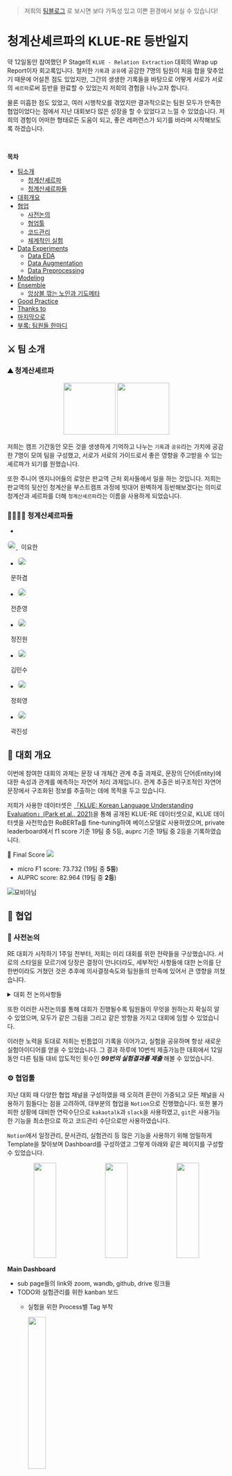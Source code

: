 > 저희의 [팀블로그](https://cheonggyemountain-sherpa.github.io/KLUE_RE/) 로 보시면 보다 가독성 있고 이쁜 환경에서 보실 수 있습니다!

# 청계산셰르파의 KLUE-RE 등반일지

약 12일동안 참여했던 P Stage의 `KLUE - Relation Extraction` 대회의 Wrap up Report이자 회고록입니다. 철저한 `기록`과 `공유`에 공감한 7명의 팀원이 처음 합을 맞추었기 때문에 어설픈 점도 있었지만, 그간의 생생한 기록들을 바탕으로 어떻게 서로가 서로의 `셰르파`로써 등반을 완료할 수 있었는지 저희의 경험을 나누고자 합니다.

물론 미흡한 점도 있었고, 여러 시행착오를 겪었지만 결과적으로는 팀원 모두가 만족한 협업이었다는 점에서 지난 대회보다 많은 성장을 할 수 있었다고 느낄 수 있었습니다. 저희의 경험이 어떠한 형태로든 도움이 되고, 좋은 레퍼런스가 되기를 바라며 시작해보도록 하겠습니다.

<br>

**목차**

- [팀소개](#%E2%9A%94%EF%B8%8F-%ED%8C%80-%EC%86%8C%EA%B0%9C)
    - [청계산셰르파](#%F0%9F%A4%9C-%EB%B6%80%EB%A1%9D-%ED%8C%80%EC%9B%90%EB%93%A4-%ED%95%9C%EB%A7%88%EB%94%94)
    - [청계산셰르파들](#%F0%9F%91%A8%E2%80%8D%F0%9F%91%A8%E2%80%8D%F0%9F%91%A6%E2%80%8D%F0%9F%91%A6-%EC%B2%AD%EA%B3%84%EC%82%B0%EC%85%B0%EB%A5%B4%ED%8C%8C%EB%93%A4)
- [대회개요](#%F0%9F%94%8E-%EB%8C%80%ED%9A%8C-%EA%B0%9C%EC%9A%94)
- [협업](#%F0%9F%A4%9D-%ED%98%91%EC%97%85)
    - [사전논의](#%F0%9F%A5%BE-%EC%82%AC%EC%A0%84%EB%85%BC%EC%9D%98)
    - [협업툴](#%E2%9A%99%EF%B8%8F-%ED%98%91%EC%97%85%ED%88%B4)
    - [코드관리](#%F0%9F%92%BB-%EC%BD%94%EB%93%9C-%EA%B4%80%EB%A6%AC)
    - [체계적인 실험](#%F0%9F%A7%91%E2%80%8D%F0%9F%94%AC-%EC%B2%B4%EA%B3%84%EC%A0%81%EC%9D%B8-%EC%8B%A4%ED%97%98)
- [Data Experiments](#%F0%9F%9B%8B-Data-Experiments)
    - [Data EDA](#%F0%9F%91%81-Data-EDA)
    - [Data Augmentation](#%F0%9F%92%AA-Data-Augmentation)
    - [Data Preprocessing](#%F0%9F%94%A7-Data-Preprocessing-amp-Tokenizer)
- [Modeling](#%F0%9F%A7%98-Modeling)
- [Ensemble](#%F0%9F%8D%9C-Ensemble)
    - [앙상블 깎는 노인과 기도메타](#%F0%9F%91%A8%E2%80%8D%F0%9F%8E%A8-%EC%95%99%EC%83%81%EB%B8%94-%EA%B9%8E%EB%8A%94-%EB%85%B8%EC%9D%B8%EA%B3%BC-%EA%B8%B0%EB%8F%84%EB%A9%94%ED%83%80)
- [Good Practice](#%F0%9F%92%AF-Good-Practice)
- [Thanks to](#%F0%9F%92%8C-Thanks-to)
- [마지막으로](#%EB%A7%88%EC%A7%80%EB%A7%89%EC%9C%BC%EB%A1%9C)
- [부록: 팀원들 한마디](#%F0%9F%A4%9C-%EB%B6%80%EB%A1%9D-%ED%8C%80%EC%9B%90%EB%93%A4-%ED%95%9C%EB%A7%88%EB%94%94)


## ⚔️ 팀 소개

### ⛰ 청계산셰르파
<p align="center">
    <img src="/images/klue_re/profile.png" style="display: inline" height="120px">
    <img src="/images/klue_re/2.png" style="display: inline" height="120px">
</p>

저희는 캠프 기간동안 모든 것을 생생하게 기억하고 나누는 `기록`과 `공유`라는 가치에 공감한 7명이 모여 팀을 구성했고, 서로가 서로의 가이드로서 좋은 영향을 주고받을 수 있는 셰르파가 되기를 원했습니다.

또한 주니어 엔지니어들의 로망은 판교역 근처 회사들에서 일을 하는 것입니다. 저희는 판교역의 뒷산인 청계산을 부스트캠프 과정에 빗대어 완벽하게 등반해보겠다는 의미로 청계산과 셰르파를 더해 `청계산셰르파`라는 이름을 사용하게 되었습니다.


### 👨‍👨‍👦‍👦 청계산셰르파들

- <a href="https://github.com/l-yohai">
<img style="border-radius: 50%; display: inline" src="https://avatars.githubusercontent.com/u/49181231?s=96&amp;v=4" width="20px"/>
</a> &nbsp; 이요한

- <a href="https://github.com/ddobokki">
    <img style="border-radius: 50%; display: inline" src="https://avatars.githubusercontent.com/u/44228269?s=96&v=4" width="20px">
</a> &nbsp; 문하겸

- <a href="https://github.com/20180707jun">
    <img style="border-radius: 50%; display: inline" src="https://avatars.githubusercontent.com/u/50571795?s=96&v=4" width="20px">
</a> &nbsp; 전준영

- <a href="https://github.com/godjw">
    <img style="border-radius: 50%; display: inline" src="https://avatars.githubusercontent.com/u/47168115?s=96&v=4" width="20px">
</a> &nbsp; 정진원

- <a href="https://github.com/lexiconium">
    <img style="border-radius: 50%; display: inline" src="https://avatars.githubusercontent.com/u/84180121?s=96&v=4" width="20px">
</a> &nbsp; 김민수

- <a href="https://github.com/hyeong01">
    <img style="border-radius: 50%; display: inline" src="https://avatars.githubusercontent.com/u/38185429?s=96&v=4" width="20px">
</a> &nbsp; 정희영

- <a href="https://github.com/jskwak98">
    <img style="border-radius: 50%; display: inline" src="https://avatars.githubusercontent.com/u/47588410?s=96&v=4" width="20px">
</a> &nbsp; 곽진성


## 🔎 대회 개요

이번에 참여한 대회의 과제는 문장 내 개체간 관계 추출 과제로, 문장의 단어(Entity)에 대한 속성과 관계를 예측하는 자연어 처리 과제입니다. 관계 추출은 비구조적인 자연어 문장에서 구조화된 정보를 추출하는 데에 목적을 두고 있습니다.

저희가 사용한 데이터셋은 [「KLUE: Korean Language Understanding Evaluation」(Park et al., 2021)](https://arxiv.org/pdf/2105.09680.pdf)을 통해 공개된 KLUE-RE 데이터셋으로, KLUE 데이터셋을 사전학습한 RoBERTa를 fine-tuning하여 베이스모델로 사용하였으며, private leaderboard에서 f1 score 기준 19팀 중 5등, auprc 기준 19팀 중 2등을 기록하였습니다.

🥈 Final Score
![](/images/klue_re/final.png)
- micro F1 score: 73.732 (19팀 중 **5등**)
- AUPRC score: 82.964 (19팀 중 **2등**)

![묘비아님](/images/klue_re/kakaotalk.png)


## 🤝 협업

### 🥾 사전논의

RE 대회가 시작하기 1주일 전부터, 저희는 미리 대회를 위한 전략들을 구상했습니다. 서로의 스타일을 모르기에 당장은 결정이 안나더라도, 세부적인 사항들에 대한 논의를 단 한번이라도 거쳤던 것은 추후에 의사결정속도와 팀원들의 만족에 있어서 큰 영향을 끼쳤습니다.

<details>
    <summary>
    대회 전 논의사항들
    </summary>
<br>

- 프로젝트관리 툴/채널 정하기
    - ex) Github project의 kanban board, notion, slack, zoom, google meet, git page, github action 등등
    - 카카오톡 (슬랙보다 많이 접함.) 슬랙처럼 스레드 형식의 대화를 할 수 없음.
        - 중요한 이슈가 생기면 슬랙에도 같이 이야기하자.
- 코드명세서 or 컨벤션
    - naming
        - 클래스, Static Vars = CamelCase
        - 변수명, 함수명 = snake_case
    - formatting (& auto formatter)
        - autopep8
        - black, yap...
    - annotation
        - ''' docstring '''
        - VSCODE CODE_ANCHORE
            - TODO, NOTE,
        - docstring을 알아서 해주는 게 있는지 서치해보기!
        - 필요한 내용만 작성할 수 있도록 룰을 추가로 정할 것.
        주석은 영문으로!!
    - ~~indentation (tab 1 or space 4)~~
    - 그 외 vscode extensions
        - git graph, git lens
        - Live share
- 가상환경이나 환경관리 전략 (zsh, dotenv, … conda, pip …)
    - **conda 사용!**

- **미정**

    - 브랜치를 어떻게 만들어놓을것인가 (실험전략까지 고려)
        다른사람들이 checkout만으로 동일한 실험을 할 수 있게 하기 위함
        MAIN
        - DEVELOP
                유저편의성, 코드기능개선, 버그픽스
                접두어/feature
        - BASELINE
            접두어/feature x 실험 o
        다른 태스크에 대한 것들이나 (실험위주)
            baseline/qa/1
            baseline/ner
            baseline/sentence classification
    - 너무 브랜치가 많아질 수 있다.
        - config를 변경하면 브랜치를 분기하지 않을 수 있다.

- (선택사항) 여유가 되면 자세하게 써놓기

- 커밋전략
    - commit message 규칙이나 템플릿 정하기

- (작업단위와 리뷰에 대해서 더 생각해보기)

- PR 템플릿 및 PR/Review 전략 구체화
    - PR 올리는 타이밍(시점)
        - 성능향상에 의한 PR은 모두가 리뷰
        - 자잘한 변화들은 책임자만 리뷰
    - 리뷰를 어떻게 할 건지? 리뷰어는 몇 명
    - 속도? Merge속도에 대해서 데드라인이 있었음 좋겠다.
    

- 그라운드룰 및 빠른 의사결정을 위한 협업가치 리스트업 및 우선순위 정하기
    - ex) 안정성(예외처리), 구성원의만족, 가독성, 일관성, 객체지향성, 단순성, 외부유저의경험, 신속성(작업속도), 통제가능성, 학습가능성, 취업적용가능성, 실험가능성 등등

</details>

또한 이러한 사전논의를 통해 대회가 진행될수록 팀원들이 무엇을 원하는지 확실히 알 수 있었으며, 모두가 같은 그림을 그리고 같은 방향을 가지고 대회에 임할 수 있었습니다.

이러한 노력을 토대로 저희는 빈틈없이 기록을 이어가고, 실험을 공유하며 항상 새로운 실험아이디어를 얻을 수 있었습니다. 그 결과 하루에 10번씩 제출가능한 대회에서 12일 동안 다른 팀들 대비 압도적인 횟수인 ***99번의 실험결과를 제출*** 해볼 수 있었습니다.

### ⚙️ 협업툴

지난 대회 때 다양한 협업 채널을 구성하였을 때 오히려 혼란이 가중되고 모든 채널을 사용하기 힘들다는 점을 고려하여, 대부분의 협업을 `Notion`으로 진행했습니다. 또한 불가피한 상황에 대비한 연락수단으로 `kakaotalk`과 `slack`을 사용하였고, `git`은 사용가능한 기능을 최소한으로 하고 코드관리 수단으로만 사용하였습니다.

`Notion`에서 일정관리, 문서관리, 실험관리 등 많은 기능을 사용하기 위해 엄밀하게 Template을 찾아보며 Dashboard를 구성하였고 그렇게 아래와 같은 페이지를 구성할 수 있었습니다.

<p align="center">
    <img src="/images/klue_re/notion_main.png" style="display: inline" height="220px" width="32%">
    <img src="/images/klue_re/notion_kanban.png" style="display: inline" height="220px" width="32%">
    <img src="/images/klue_re/notion_schedule.png" style="display: inline" height="220px" width="32%">
</p>

**Main Dashboard**
- sub page들의 link와 zoom, wandb, github, drive 링크들
- TODO와 실험관리를 위한 kanban 보드
    - 실험을 위한 Process별 Tag 부착

        <img src="/images/klue_re/no_tag.png" height="30%" width="30%">

    - Assignee 할당
- 일정관리를 위한 schedule
    - 알림기능 활성화
    - 용도별 Tag 부착
- Reference와 Docs 링크들
    - 회의록
    - 멘토링
    - 연구일지 등

### 💻 코드 관리

![](/images/klue_re/git1.png)

초반에는 전체 코드를 관리하기 위해 PR-Merge 방법으로 진행하다가 Review가 늦어지거나, 작업시간이 오래걸리면 다른 팀원이 같은 작업을 하는 등 예상치 못한 병목이 발생하고 오히려 개인 실험에 방해요소로 작용할 수 있다는 판단을 하게 되었습니다.

<style>
  .linear_highlight {
      background: linear-gradient(to top, #778899 10%, transparent 10%);
  }
</style>

<span class="linear_highlight">
따라서 baseline으로 사용할 수 있는 코드에서 각자의 이름 혹은 실험 이름으로 분기를 나누어 개인 작업을 진행하면서, 사전에 논의했던 것처럼 score가 올랐을 경우에만 baseline 코드에 PR-Merge를 하고, 해당 score를 재현가능할 수 있게끔 버전업하기로 했습니다.
</span>

![](/images/klue_re/bran.png)

branch가 많아지긴 했지만, 실험에 실패했을 때 빠르게 Rollback할 수 있었고, 각자의 실험에서 확실한 성능향상 요소만을 합칠 수 있었습니다. Competition이라는 플랫폼의 특성상 7명의 팀원이 각자 작성한 모든 코드들을 Review하고 합치면서 작업을 이어나가기에는 많은 시간과 노력을 필요로 했습니다. 하지만 기준을 두고 필요할 때만 코드를 병합하니 실험은 실험대로 잘 이루어지고, 실험에 실패하더라도 가장 최신버전의 코드를 모두가 사용할 수 있었다는 점에서 많은 이점을 얻을 수 있었습니다.

### 🧑‍🔬 체계적인 실험

![](/images/klue_re/notion_kanban.png)

저희는 Kanban board를 사용하여 실험을 관리하였습니다.

<p align="center">
    <img src="/images/klue_re/exp_tag.png" height="30%" width="30%">
</p>

Backlog, TO-DO, In progress, Completed 네 단계로 나누어 서로가 어떤 실험을 진행하고 있는지, 어떤 실험을 해야하는지 파악할 수 있게 하였으며 실험이 끝날 때마다 그때그때 갱신하는 작업을 진행하였습니다.

각각의 카테고리 별 책임은 이렇습니다.
- Backlog: 단순 실험 아이디어 및 건의사항, 수정사항
- TO-DO: 꼭 적용해봐야 하는 실험
- In progress: 현재 진행중인 실험
- Completed: 완료된 실험

Backlog에 진행해보고 싶은 실험카드가 생겼거나, 다른 실험 아이디어가 생긴 경우에는 Notion의 `Comment` 기능을 이용하여 이미 진행중인 실험이면 해당 실험의 진행상황이나 주의사항들을 더 자세하게 공유할 수 있게 하였습니다.

<p align="center">
    <img src="/images/klue_re/notion_comm2.png">
    <img src="/images/klue_re/notion_comm.png">
</p>

실험카드가 `Completed`로 이동하게 되면 아래와 같이 실험기록표에 결과를 작성하고, 실험의 성공여부와 관계없이 그 실험에 대한 평가와 그런 결과가 나온 이유 혹은 주의사항 등을 기록하게 하였습니다.

<p align="center">
    <img src="/images/klue_re/exp1.png">
    <img src="/images/klue_re/notion_exp.png">
</p>

<span class="linear_highlight">
이러한 시도는 팀원들 간 기술부채를 최대한 줄어들게 하였고 실패한 실험을 반복적으로 하지 않을 수 있게 하여 효율적으로 실험을 계획할 수 있게 해주었습니다.
</span>

## 🛋 Data Experiments

### 👁 Data EDA

![](/images/klue_re/eda.png)

데이터는 위와 같이 매우 불균형하게 분포되어 있었고, 9,000개가 넘는 no_relation과 달리 `per:place_of_death`처럼 약 40개 정도만 존재하는 label도 있었습니다.

이렇게 극단적인 Data Imbalancing을 잘 잡는 것이 이번 대회의 핵심이라고 생각하게 되었습니다.

![김채은 캠퍼님의 토론게시판 글 중](/images/klue_re/dup.png)

또한 sentence와 subject_entity, object_entity까지 전부 동일한 문장이 53개가 있는 등 중복된 데이터와 mislabeled 데이터들이 존재하였고, 이것들을 전부 제거하고 수정하여 데이터셋을 재구성하였습니다.

### 💪 Data Augmentation

이후에는 Data Imbalancing을 해결하기 위하여 여러 Augmentation 기법들로 실험을 이어나갔습니다.

1. [EDA & AEDA](https://github.com/toriving/KoEDA)
    KoEDA 라이브러리를 사용하여 EDA, AEDA 각각 전체 데이터셋에 대해 `n_aug=[1, 2, 4]` 비율로 augmentation 진행
    - 두 방법 모두 아무것도 하지 않았을 때보다 validation score가 낮았음.
2. [Undersampling & Oversampling](https://imbalanced-learn.org/stable/)
    imblearn 라이브러리를 사용하여 SMOTE로 Sampling 진행
    ![Undersampling](/images/klue_re/under.png)

    ![Oversampling](/images/klue_re/over.png)
    
    - 두 방법 모두 아무것도 하지 않았을 때보다 validation score가 낮았음.
3. Back Translation
    Crawler를 사용하여 papago 번역기 사용.
    `klue/roberta-small` 모델 기준으로 score 상승이 있었지만 너무 늦게 시도해서 best 모델에 적용하지 못했음.
    - `ko -> en -> ja -> ko`: 약 0.1 LB Score 하락
    - `ko -> ja -> ko`: 약 0.5 LB Score 상승
4. Target Augmentation subject <-> object label changing
    kfold로 학습을 진행할 때 한 번이라도 틀린 data에 대해서 subject와 object entity를 변경함으로써 augmentation 진행
    - 약 0.05 LB Score 상승

하지만 이러한 augmentation 기법들에 대해서 많은 효과를 볼 수가 없었는데, `confusion matrix`를 통해 원인을 유추해볼 수 있었습니다.

![](/images/klue_re/conf.png)

처음 예상과 다르게 적은 label의 데이터를 생각보다 잘 맞추고 있었고, *오히려 데이터 수가 가장 많았던 `no_relation` 예측에서 많이 틀리고 있었기 때문* 이었습니다. 따라서 전체 데이터셋에 대해서 augmentation을 진행한 방식, 그리고 sampling 방식으로는 효과를 보지 못했다는 것을 알 수 있었습니다.

처음부터 이렇게 Confusion Matrix를 도입하여 현재 모델이 어떤 예측을 잘 수행하지 못하는지 등을 파악하여, `no_relation`에 대해서만 augmentation을 시도하는 등 디테일하게 augmentation 전략을 세웠으면 좋았을 것이란 아쉬움이 남습니다. 또한 4번 실험에서 `sub <-> obj` label만 변경하는 방식 말고 다른 augmentation 방법도 써봤으면 어땠을까 하는 아쉬움이 남습니다.


### 🔧 Data Preprocessing & Tokenizer

1. Dynamic Padding
    Huggingface의 Tokenizer는 `max_length` 인자를 통해 기본적으로 `fixed padding` 방식을 사용합니다. 저희는 더 빠른 실험을 통해 `dynamic padding` 방식으로 변경하였고 그 결과 약 30%의 속도를 향상시킬 수 있었습니다.

    ![fixed padding](/images/klue_re/fixed.png)

    ![dynamic padding](/images/klue_re/dynamic.png)

2. [An Improved Baseline for Sentence-level Relation Extraction](https://arxiv.org/pdf/2102.01373.pdf)
    문장의 Subject, Object Entity의 NER Type을 명시해주고, Entity의 위치를 사전학습에서 사용된 특수문자를 이용하여 표기하는 Typed Entity Marker를 적용했습니다.

    ![](/images/klue_re/token.png)
    1. vanilla : 기본 베이스라인 input
    2. special_ent : `기본 베이스라인 input + [sbj][sbj/] + [obj][obj/]`
    3. special_ent_without_prefix : 기본 베이스라인 input의 앞에있는 `subject [sep] object [sep] 부분을 제거`하고 `special token`을 사용 (4, 5번 역시 prefix를 제거함) 
    4. punct_ent : `@sbj@ #obj#` 식으로 special token 없이 entity 표현 
    5. punct_typing_ent : `@*sbj_type*sbj@ #^obj_type^obj#` 식으로 entity type을 알려주며 표현결과: 3번 5번이 비교적 가장 우수한 성능을 보임, 동일 조건 하 validation f1 기준 1 정도의 성능 차이를 보임.

위의 두 방법을 사용하여 실험과 검증은 조금 더 빠르게 진행할 수 있었고, 성능 향상을 이끌어낼 수 있었습니다.


## 🧘 Modeling

Backbone이 되는 Model은 `klue/roberta-large`를 사용하였으며 Base 성능은 `avg. 71 (micro f1)` 정도를 기록하였습니다.

***여러가지 실험들***

- Entity Embedding
    아무것도 하지 않았을 때보다 validation score가 낮았음.
<details>
    <summary>
    코드 보기
    </summary>
    ```python
    class RobertaEmbeddingsWithTokenEmbedding(nn.Module):
    '''
    edit by 곽진성_T2011
    '''
    
    def __init__(self, model, config, pre_model_state_dict=None):
        super().__init__()
        self.word_embeddings = model.roberta.embeddings.word_embeddings
        self.position_embeddings = model.roberta.embeddings.position_embeddings
        self.token_type_embeddings = model.roberta.embeddings.token_type_embeddings

        self.entity_embeddings = nn.Embedding(9, config.hidden_size, padding_idx=0)

        if pre_model_state_dict:
            pre_weight = pre_model_state_dict['roberta.embeddings.entity_embeddings.weight']
            self.entity_embeddings.weight = torch.nn.parameter.Parameter(pre_weight, requires_grad=True)

        self.LayerNorm = model.roberta.embeddings.LayerNorm
        self.dropout = model.roberta.embeddings.dropout
        self.position_embedding_type = getattr(config, "position_embedding_type", "absolute")
        self.register_buffer("position_ids", torch.arange(config.max_position_embeddings).expand((1, -1)))
        if version.parse(torch.__version__) > version.parse("1.6.0"):
            self.register_buffer(
                "token_type_ids",
                torch.zeros(self.position_ids.size(), dtype=torch.long, device=self.position_ids.device),
                persistent=False,
            )
        self.padding_idx = config.pad_token_id

    def forward(
        self, input_ids=None, token_type_ids=None, position_ids=None, inputs_embeds=None, past_key_values_length=0
    ):
        if position_ids is None:
            if input_ids is not None:
                position_ids = self.create_position_ids_from_input_ids(input_ids, self.padding_idx, past_key_values_length)
            else:
                position_ids = self.create_position_ids_from_inputs_embeds(inputs_embeds)

        if input_ids is not None:
            input_shape = input_ids.size()
        else:
            input_shape = inputs_embeds.size()[:-1]

        seq_length = input_shape[1]

        if token_type_ids is None:
            if hasattr(self, "token_type_ids"):
                buffered_token_type_ids = self.token_type_ids[:, :seq_length]
                buffered_token_type_ids_expanded = buffered_token_type_ids.expand(input_shape[0], seq_length)
                token_type_ids = buffered_token_type_ids_expanded
            else:
                token_type_ids = torch.zeros(input_shape, dtype=torch.long, device=self.position_ids.device)

        if inputs_embeds is None:
            inputs_embeds = self.word_embeddings(input_ids)
        token_type_embeddings = self.token_type_embeddings(token_type_ids)

        entity_ids = self.create_entity_ids_from_input_ids(input_ids)
        entity_embeddings = self.entity_embeddings(entity_ids)

        embeddings = inputs_embeds + token_type_embeddings
        if self.position_embedding_type == "absolute":
            position_embeddings = self.position_embeddings(position_ids)
            embeddings += position_embeddings
        
        embeddings += entity_embeddings
        
        embeddings = self.LayerNorm(embeddings)
        embeddings = self.dropout(embeddings)
        return embeddings

    def create_position_ids_from_inputs_embeds(self, inputs_embeds):
        input_shape = inputs_embeds.size()[:-1]
        sequence_length = input_shape[1]

        position_ids = torch.arange(
            self.padding_idx + 1, sequence_length + self.padding_idx + 1, dtype=torch.long, device=inputs_embeds.device
        )
        return position_ids.unsqueeze(0).expand(input_shape)

    def create_entity_ids_from_input_ids(self, input_ids):
        """
        map index 1~8 to the token that is related to sbj, obj entities
        """
        s_ids = torch.nonzero((input_ids == 36)) # subject
        o_ids = torch.nonzero((input_ids == 7)) # object
        # entity type mapped into index 3 ~ 8
        type_map = {4410 : 3, 7119 : 4, 3860 : 5, 5867 : 6, 12395 : 7, 9384 : 8}

        entity_ids = torch.zeros_like(input_ids)
        for i in range(len(s_ids)):
            s_id = s_ids[i]
            o_id = o_ids[i]
            if i % 2 == 0:
                entity_ids[s_id[0], s_id[1]+2] = type_map[input_ids[s_id[0], s_id[1]+2].item()]
                entity_ids[o_id[0], o_id[1]+2] = type_map[input_ids[o_id[0], o_id[1]+2].item()]
            else:
                prev_s_id = s_ids[i-1]
                prev_o_id = o_ids[i-1]
                entity_ids[s_id[0], prev_s_id[1]+4:s_id[1]] = 1
                entity_ids[o_id[0], prev_o_id[1]+4:o_id[1]] = 2

        return entity_ids

    def create_position_ids_from_input_ids(self, input_ids, padding_idx, past_key_values_length=0):
        mask = input_ids.ne(padding_idx).int()
        incremental_indices = (torch.cumsum(mask, dim=1).type_as(mask) + past_key_values_length) * mask
        return incremental_indices.long() + padding_idx
    ```
</details>
- [R-BERT](https://github.com/monologg/R-BERT)
    본 구조에서 BERT를 RoBERTa로 변경. LB 기준 71.362의 micro f1 score 달성.
<details>
    <summary>
    코드 보기
    </summary>
    ```python
class RBERT(RobertaPreTrainedModel):
    '''
    orgin code: https://github.com/monologg/R-BERT
    edit by 문하겸_T2076
    '''

    def __init__(self, config, model_name):
        super(RBERT, self).__init__(config)
        self.roberta = RobertaModel.from_pretrained(
            model_name)  # Load pretrained bert

        self.num_labels = config.num_labels

        self.cls_fc_layer = FCLayer(
            config.hidden_size, config.hidden_size, 0.1)
        self.entity_fc_layer = FCLayer(
            config.hidden_size, config.hidden_size, 0.1)
        self.label_classifier = FCLayer(
            config.hidden_size * 3,
            config.num_labels,
            0.1,
            use_activation=False,
        )

    @staticmethod
    def entity_average(hidden_output, e_mask):
        """
        Average the entity hidden state vectors (H_i ~ H_j)
        :param hidden_output: [batch_size, j-i+1, dim]
        :param e_mask: [batch_size, max_seq_len]
                e.g. e_mask[0] == [0, 0, 0, 1, 1, 1, 0, 0, ... 0]
        :return: [batch_size, dim]
        """
        e_mask_unsqueeze = e_mask.unsqueeze(1)  # [b, 1, j-i+1]
        length_tensor = (e_mask != 0).sum(
            dim=1).unsqueeze(1)  # [batch_size, 1]

        # [b, 1, j-i+1] * [b, j-i+1, dim] = [b, 1, dim] -> [b, dim]
        sum_vector = torch.bmm(e_mask_unsqueeze.float(),
                               hidden_output).squeeze(1)
        avg_vector = sum_vector.float() / length_tensor.float()  # broadcasting
        return avg_vector

    def forward(self, input_ids=None, attention_mask=None, token_type_ids=None, labels=None, e1_mask=None, e2_mask=None):
        outputs = self.roberta(
            input_ids, attention_mask=attention_mask, token_type_ids=token_type_ids)
        sequence_output = outputs[0]
        pooled_output = outputs[1]

        # Average
        e1_h = self.entity_average(sequence_output, e1_mask)
        e2_h = self.entity_average(sequence_output, e2_mask)

        # Dropout -> tanh -> fc_layer (Share FC layer for e1 and e2)
        pooled_output = self.cls_fc_layer(pooled_output)
        e1_h = self.entity_fc_layer(e1_h)
        e2_h = self.entity_fc_layer(e2_h)

        # Concat -> fc_layer
        concat_h = torch.cat([pooled_output, e1_h, e2_h], dim=-1)
        logits = self.label_classifier(concat_h)

        # add hidden states and attention if they are here
        outputs = (logits,) + outputs[2:]

        # Softmax
        if labels is not None:
            if self.num_labels == 1:
                loss_fct = nn.MSELoss()
                loss = loss_fct(logits.view(-1), labels.view(-1))
            else:
                loss_type = "focal"
                beta = 0.9999
                gamma = 2.0

                loss_fct = CB_loss(beta=beta, gamma=gamma)
                loss = loss_fct(logits.view(-1, self.num_labels),
                                labels.view(-1), loss_type)

            outputs = (loss,) + outputs
        return outputs
    ```
</details>

- Model split & combine
    `no_relation`만 구분하도록 학습시킨 모델, `relation`만 구분하도록 학습시킨 모델, `전체 데이터로 학습시킨 모델` 세 가지 `klue/roberta-large` 모델의 가중치를 freezing 하고 classifier만 학습시킨 것. LB 기준 73.251의 micro f1 score 달성.

    <details>
        <summary>
        코드 보기
        </summary>
        ```python
    class CombineModels(nn.Module):
        '''
        edit by 이요한_T2166
        '''
        def __init__(self):
            super(CombineModels, self).__init__()

            c1 = AutoConfig.from_pretrained('klue/roberta-large', num_labels=2)
            c2 = AutoConfig.from_pretrained('klue/roberta-large', num_labels=29)
            c3 = AutoConfig.from_pretrained('klue/roberta-large', num_labels=30)

            self.roberta1 = AutoModelForSequenceClassification.from_pretrained(
                "split_model_no_rel_large", config=c1)
            self.roberta2 = AutoModelForSequenceClassification.from_pretrained(
                "split_model_rel_large", config=c2)
            self.roberta3 = AutoModelForSequenceClassification.from_pretrained(
                "sota_kfold", config=c3)

            for p in self.roberta1.parameters():
                p.requires_grad = False
            for p in self.roberta2.parameters():
                p.requires_grad = False
            for p in self.roberta3.parameters():
                p.requires_grad = False

            self.fc1 = nn.Linear(2, 768)
            self.fc2 = nn.Linear(29, 768)
            self.fc3 = nn.Linear(30, 768)

            self.classifier = nn.Sequential(
                nn.Dropout(p=0.1),
                nn.Linear(768 * 15, 768, bias=True),
                nn.Tanh(),
                nn.Dropout(p=0.1),
                nn.Linear(768, 30, bias=True)
            )

        def forward(self, input_ids, attention_mask):
            logits_1 = self.roberta1(
                input_ids.clone(), attention_mask=attention_mask).get('logits')
            logits_2 = self.roberta2(
                input_ids.clone(), attention_mask=attention_mask).get('logits')
            logits_3 = self.roberta3(
                input_ids.clone(), attention_mask=attention_mask).get('logits')

            logits_1 = self.fc1(logits_1)
            logits_2 = self.fc2(logits_2)
            logits_3 = self.fc1(logits_3)

            concatenated_vectors = torch.cat((
                logits_1, logits_2, logits_3), dim=-1)

            output = self.classifier(concatenated_vectors)
            outputs = SequenceClassifierOutput(logits=output)
            return outputs
        ```
    </details>
- FC Layer -> LSTM
    너무 늦게 도입하여 제출 실패.
<details>
    <summary>
    코드 보기
    </summary>
    ```python
    class RobertaAddLSTM(RobertaPreTrainedModel):
        '''
        edit by 정희영_T2210
        '''
        def __init__(self, config, *args, **kwargs):
                super().__init__(config=config)

                self.bert = RobertaModel.from_pretrained("klue/roberta-large")

                self.lstm = nn.LSTM(1024, 256, batch_first=True, bidirectional=True)
                self.linear = nn.Linear(256*2, 30)
                self.dropout = nn.Dropout(0.5)
                self.tanh = nn.Tanh()
                self.linear2 = nn.Linear(30, 1)

        def forward(self, input_ids, attention_mask):
                output = self.bert(input_ids, attention_mask=attention_mask)

                lstm_output, (h,c) = self.lstm(output[0]) ## extract the 1st token's embeddings
                hidden = torch.cat((lstm_output[:,-1, :256],lstm_output[:,0, 256:]),dim=-1)
                linear_output = self.linear(hidden.view(-1,256*2))
                x = self.tanh(linear_output)
                x = self.dropout(x)
                outputs = SequenceClassifierOutput(logits=x)

                return outputs
    ```
</details>
- TAPT - [Don't Stop Pretraining: Adapt Language Models to Domains and Tasks](https://arxiv.org/pdf/2004.10964.pdf)
    주어진 학습데이터로 사전학습된 모델에 TAPT 를 적용해보았을 때 약 0.5 정도의 validation f1 score 향상이 있었으나, 시간문제로 논문에서 제안된 epochs만큼 학습을 진행하지 못했음. koelectra와 roberta-base로 리더보드에 제출해본 결과 큰 성능향상이 없었기 때문에 large 모델에 적용해볼 수 없었음.

    <details>
        <summary>
        코드 보기
        </summary>
        ```python
        '''
        edit by 정진원_T2206
        '''
        from transformers import AutoTokenizer, RobertaForMaskedLM, ElectraForMaskedLM, BertForMaskedLM, AutoConfig, DataCollatorWithPadding, DataCollatorForLanguageModeling
        import torch
        from transformers import LineByLineTextDataset
        from transformers import Trainer, TrainingArguments
        from transformers import EarlyStoppingCallback

        # fetch pretrained model for MaskedLM training 
        tokenizer = AutoTokenizer.from_pretrained('klue/roberta-large')
        device = torch.device('cuda' if torch.cuda.is_available() else 'cpu')
        model = BertForMaskedLM.from_pretrained('klue/roberta-large')
        model.to(device)

        # Read txt file which is consisted of sentences from train.csv
        dataset = LineByLineTextDataset(
            tokenizer=tokenizer,
            file_path='data/train.txt',
            block_size=514 # block size needs to be modified to max_position_embeddings
        )

        data_collator = DataCollatorForLanguageModeling( 
            tokenizer=tokenizer, mlm=True, mlm_probability=0.2 
        )

        # need to change arguments 
        training_args = TrainingArguments(
            output_dir="./klue-roberta-retrained",
            overwrite_output_dir=True,
            learning_rate=5e-05,
            num_train_epochs=200, 
            per_device_train_batch_size=16,
            save_steps=100,
            save_total_limit=2,
            seed=30,
            save_strategy='epoch',
            gradient_accumulation_steps=8,
            logging_steps=100,
            evaluation_strategy='epoch',
            resume_from_checkpoint=True,
            fp16=True,
            fp16_opt_level='O1',
            load_best_model_at_end=True
        ) 

        trainer = Trainer(
            model=model,
            args=training_args,
            data_collator=data_collator,
            train_dataset=dataset,
            eval_dataset=dataset,
            callbacks = [EarlyStoppingCallback(early_stopping_patience=3)]
        )

        trainer.train()
        trainer.save_model("./klue-roberta-retrained")
        ```
    </details>


***loss function***
- CB Loss
    R-BERT를 제외하고는 큰 성능향상을 못봤음.

    <details>
        <summary>
        코드 보기
        </summary>
        ```python
        class MyTrainer(Trainer):
            '''
            edit by 문하겸_T2076
            '''
            def __init__(self, disable_wandb=True, *args, **kwargs):
                super().__init__(*args, **kwargs)
                self.disable_wandb = disable_wandb

            def compute_loss(self, model, inputs, return_outputs=False):
                labels = inputs.get("labels")
                outputs = model(**inputs)
                logits = outputs.get("logits")
                beta = 0.9999
                gamma = 2.0

                criterion = CB_loss(beta, gamma)
                if torch.cuda.is_available():
                    criterion.cuda()
                loss_fct = criterion(logits, labels)

                return (loss_fct, outputs) if return_outputs else loss_fct

            def evaluation_loop(self, *args, **kwargs):
                eval_loop_output = super().evaluation_loop(*args, **kwargs)

                pred = eval_loop_output.predictions
                label_ids = eval_loop_output.label_ids

                self.draw_confusion_matrix(pred, label_ids)
                return eval_loop_output

        class CB_loss(nn.Module):
            def __init__(self, beta, gamma, epsilon=0.1):
                super(CB_loss, self).__init__()
                self.beta = beta
                self.gamma = gamma
                self.epsilon = epsilon

            def forward(self, logits, labels):
                # self.epsilon = 0.1 #labelsmooth
                beta = self.beta
                gamma = self.gamma

                no_of_classes = logits.shape[1]
                samples_per_cls = torch.Tensor(
                    [sum(labels == i) for i in range(logits.shape[1])])
                if torch.cuda.is_available():
                    samples_per_cls = samples_per_cls.cuda()

                effective_num = 1.0 - torch.pow(beta, samples_per_cls)
                weights = (1.0 - beta) / ((effective_num) + 1e-8)

                weights = weights / torch.sum(weights) * no_of_classes
                labels = labels.reshape(-1, 1)

                weights = torch.tensor(weights.clone().detach()).float()

                if torch.cuda.is_available():
                    weights = weights.cuda()
                    labels_one_hot = torch.zeros(
                        len(labels), no_of_classes).cuda().scatter_(1, labels, 1).cuda()

                labels_one_hot = (1 - self.epsilon) * labels_one_hot + \
                    self.epsilon / no_of_classes
                weights = weights.unsqueeze(0)
                weights = weights.repeat(labels_one_hot.shape[0], 1) * labels_one_hot
                weights = weights.sum(1)
                weights = weights.unsqueeze(1)
                weights = weights.repeat(1, no_of_classes)

                cb_loss = focal_loss(labels_one_hot, logits, weights, gamma)
                return cb_loss
        ```
    </details>
- [LDAM](https://arxiv.org/pdf/1906.07413.pdf)
    <details>
        <summary>
        코드 보기
        </summary>
        ```python
        class LDAMLossTrainer(Trainer):
            '''
            edit by 김민수_T2025
            '''
            def __init__(self, *args, **kwargs):
                super().__init__(*args, **kwargs)
                self.n_per_labels = self.train_dataset.get_n_per_labels()

            def compute_loss(self, model, inputs, return_outputs=False):
                labels = inputs.get('labels')
                outputs = model(**inputs)
                logits = outputs.get('logits')

                betas = [0, 0.99]
                beta_idx = self.state.epoch >= 2
                n_per_labels = self.n_per_labels

                effective_num = 1.0 - np.power(betas[beta_idx], n_per_labels)
                cls_weights = (1.0 - betas[beta_idx]) / np.array(effective_num)
                cls_weights = cls_weights / np.sum(cls_weights) * len(n_per_labels)
                cls_weights = torch.FloatTensor(cls_weights)

                criterion = LDAMLoss(cls_num_list=n_per_labels, max_m=0.5, s=30, weight=cls_weights)
                if torch.cuda.is_available():
                    criterion.cuda()

                loss_fct = criterion(logits, labels)
                return (loss_fct, outputs) if return_outputs else loss_fct

        class LDAMLoss(nn.Module):
            def __init__(self, cls_num_list, max_m=0.5, weight=None, s=30):
                super().__init__()
                m_list = 1.0 / np.sqrt(np.sqrt(cls_num_list))
                m_list = m_list * (max_m / np.max(m_list))
                m_list = torch.cuda.FloatTensor(m_list)
                self.m_list = m_list
                assert s > 0
                self.s = s
                self.weight = weight

            def forward(self, x, target):
                index = torch.zeros_like(x, dtype=torch.bool)
                index.scatter_(1, target.data.view(-1, 1), 1)

                index_float = index.type(torch.cuda.FloatTensor)
                batch_m = torch.matmul(self.m_list[None, :], index_float.transpose(0, 1))
                batch_m = batch_m.view((-1, 1))
                x_m = x - batch_m

                output = torch.where(index, x_m, x)
                return F.cross_entropy(self.s * output.to('cuda'), target.to('cuda'), weight=self.weight.to('cuda'))
        ```
    </details>

결과적으론 backbone 모델의 kfold score를 넘어서지 못했습니다. 그 이유로는 public leaderboard와 간극이 적은 적절한 validation dataset을 구성하지 못했기 때문입니다. 

차선책으로 미리 stratified하게 0.1 비율로 split한 train, validation dataset을 고정시켜놓고 사용하였지만, 해당 데이터셋의 validation score는 public leaderboard와 ***평균적으로 15점 이상, 극단적인 경우 30점까지 차이가 존재*** 했습니다. 이러한 validation dataset으로만 실험을 했기 때문에 validation score를 신뢰하기 어려웠고, model이 좋은지 나쁜지 직접 제출해보기 전에는 알 수 없었습니다.

따라서 제출횟수가 한정적이므로 대부분 위의 validation score로만 검증을 했고, 성능향상 가능성이 없다고 판단해 추가적인 실험을 진행하지 못했습니다. 하지만 막상 1, 2등의 solution을 보니 저희가 진행했던 실험들로 점수를 올렸기에 속이 쓰렸습니다... :(

다음 대회에서는 public leaderboard와의 간극이 적은 적절한 validation dataset을 구성할 필요가 있으며, 또한 교차검증을 위한 validation dataset 역시 고정시켜놓을 필요가 있다고 느꼈습니다.


## 🍜 Ensemble

- K-fold

    `klue/roberta-large` 모델을 사용하여 kfold(k=5)를 사용하여 성능을 개선하였습니다. single fold 기준 public leaderboard에서 약 71의 micro f1 score를 기록하였고, 5 fold ensemble을 통해 public leaderboard에서 73.5의 micro f1 score를 기록할 수 있었습니다.

### 👨‍🎨 앙상블 깎는 노인과 기도메타

![soft voting](/images/klue_re/soft_voting.jpg)

저희는 public leaderboard 기준 73 정도의 micro f1 score를 기록하였지만 예측 분포가 다른 결과들을 `soft voting`하여 public leaderboard 기준 74.306의 micro f1 score를 기록할 수 있었습니다.

<p align="center">
    <img src="/images/klue_re/기도1.png" style="display: inline" height="100px">
    <img src="/images/klue_re/기도2.png" style="display: inline" height="100px">
    <img src="/images/klue_re/기도3.png" style="display: inline" height="100px">
    <img src="/images/klue_re/기도4.png" style="display: inline" height="100px">
</p>
<p align="center">
    <img src="/images/klue_re/기도5.png" height="100px">
</p>

<p>
    최종적으로 제출된 결과는 Ensemble된 것들 중 public leaderboard 기준 AUPRC가 가장 높은 결과이며, private leaderboard 에서 다른 팀 대비 점수 하락폭이 적어서 
    <span class="linear_highlight">
    순위가 9등 -> 5등으로 상승했습니다.
    </span>
</p>

결과적으로 모델링 실험에서 압도적인 성능 향상을 이루진 못했지만, 비슷한 점수의 다른 분포를 가지는 결과들을 많이 만들어놓았던 것이 앙상블에서 더욱 일반화된 결과를 얻을 수 있었던 요인이었다고 생각합니다.

![](/images/klue_re/final.png)


## 💯 Good Practice

저희 팀만의 Good Practice는 체계적으로 Notion에 실험관리를 한 것도 있지만, `huggingface`의 다양한 기능들을 사용해봤다는 것이고 그 중에서 좋은 효과를 낸 것으로는 `fp16`과 `hyperparameter_search`가 있습니다.

- fp16

    ![](/images/klue_re/fp16.png)
    fp16은 `Mixed-Precision Training`으로 32-bit Floating Point가 아닌 16-bit Floating Point를 사용하는 방식입니다. 이 방식을 통해 모델을 학습시킬 때 성능은 비슷하지만 약 60% 가량의 향상된 속도로 학습을 진행할 수 있었습니다.
    `TrainingArguments`에 `fp16=True`, `fp16_opt_level='O1'`만 추가하면 바로 사용할 수 있어서 간단하게 다양한 실험을 진행할 수 있었습니다.


- hyperparameter_search

    `hyperparameter_search`는 `Trainer`에 존재하는 method로 `raytune`, `optuna`, `SigOpt` 세 가지 중 자신의 환경에 설치되어 있는 라이브러리를 이용하여 적절한 hyperparameter를 탐색해주는 유용한 함수입니다. 저희는 `hyperparameter_search`로 public leaderboard 기준 4점 이상의 f1 score 향상을 기록할 수 있었습니다.

    <details>
        <summary>
        코드 보기
        </summary>
        ```python
        from transformers import AutoModelForSequenceClassification, AutoConfig, AutoTokenizer, Trainer, TrainingArguments

        # TODO: load your tokenizer & dataset
        # tokenizer = ...
        # dataset = ...

        # TODO: change your pretrained model path
        config = AutoConfig.from_pretrained("YOUR_MODEL_PATH")

        def model_init():
            return AutoModelForSequenceClassification.from_pretrained(
                model_path, config=config)

        # TODO: fill it your training arguments
        training_args = TrainingArguments(...)

        # TODO: fill it your trainer arguments
        trainer = Trainer(
            model_init=model_init, # NOTE: 반드시 model_init 함수로 모델을 불러와야합니다.
            args=training_args,
            ...
        )

        # NOTE: optuna
        def optuna_hp_space(trial):
            return {
                "learning_rate": trial.suggest_float("learning_rate", 5e-6, 5e-4, log=True),
                "num_train_epochs": trial.suggest_int("num_train_epochs", 1, 5),
                "seed": trial.suggest_int("seed", 1, 42),
            }

        # NOTE: ray tune
        def ray_hp_space():
            from ray import tune
            return {
                "learning_rate": tune.loguniform(5e-6, 5e-4),
                "num_train_epochs": tune.choice(range(1, 6)),
                "seed": tune.choice(range(1, 42)),
            }

        trainer.hyperparameter_search(
            direction="maximize", # NOTE: or direction="minimize"
            hp_space=ray_hp_space, # NOTE: if you wanna use optuna, change it to optuna_hp_space
            backend="ray", # NOTE: if you wanna use optuna, remove this argument
        )
        ```
    </details>

    ![단점 - 용량꽉참](/images/klue_re/용량꽉참.png)

또한 `W&B`를 팀으로 만들어서 팀원들이 실험하는 결과들을 전부 공유할 수 있게 만들었습니다. 덕분에 실패한 실험이나 성공한 실험들에 대해서 chart를 통해 더욱 쉽고 직관적으로 모델을 검증할 수 있었고, 팀원간 더 빠른 결과 공유가 가능했습니다. 

<p align="center">
    <img src="/images/klue_re/w0.png" height="300px">
</p>

<p align="center">
    <img src="/images/klue_re/w1.png" style="display: inline" height="120px">
    <img src="/images/klue_re/w2.png" style="display: inline" height="120px">
</p>
<p align="center">
    <img src="/images/klue_re/w3.png" style="display: inline" height="120px">
    <img src="/images/klue_re/w4.png" style="display: inline" height="120px">
</p>

## 💌 Thanks to

***청계산셰르파의 비밀병기, 이유경 멘토님.***

<p align="center">
    <img src="/images/klue_re/notion_mentoring.png" style="display: inline" height="360px">
    <img src="/images/klue_re/notion_qna.png" style="display: inline" height="360px">
</p>

정말 바쁘신 와중에도 많은 것을 알려주시려고 열심히 찾아보시고, 따로 공부도 해가시면서 저희에게 많은 도움을 주셨습니다. 저희의 등반일지에 가장 큰 기여를 하신 이유경 멘토님께 다시한번 감사의 말씀 전해드리고 싶습니다.

<br>

***청계산셰르파 팀명에 항상 불만을 가지시는 성예닮 멘토님***
![](/images/klue_re/1.png)

유경멘토님의 사생팬답게 저희팀에도 많은 관심가져주시고 지켜봐주셔서 정말 든든합니다. 항상 말씀못드리는게 죄송할정도로, 많은 도움 주시고 알려주셔서 정말 감사합니다.


## 마지막으로

저희가 처음에 계획했던 `기록`과 `공유`라는 가치에 있어서만큼은 전반적으로 팀원 모두가 만족할 수 있었던 프로젝트였습니다.

처음 합을 맞춤에도 불구하고 팀원 모두가 다음 프로젝트에서는 어떠한 역할을 수행하고, 어떤 식으로 협업을 하는 것이 효과적일지 스스로 깨우칠 수 있었다는 점에서 굉장히 고무적이며, 많은 깨달음을 얻을 수 있었던 경험이었습니다.

너무 좋은 팀원분들과 함께할 수 있어서 정말 좋았고 다음 대회가 너무나도 기다려지네요.

저희의 이야기가 조금이라도 도움이 되었길 바라면서 마치겠습니다.

긴 글 읽어주셔서 감사합니다.


## 🤜 부록: 팀원들 한마디

### 좋았던 점

- 요한: 철저하게 기록을 하고, 실험결과를 공유했던 점이 가장 잘 한 것 같습니다. 특히 다양한 협업툴을 두고 사용한 것보다 그 기능들을 노션에다가 전부 통합하여 사용한게 혼란이 적어 잘 된 것 같습니다.
- 하겸: 실험 자체를 다양하게 시도하고, 실험 공유가 잘 됬던 것 같습니다. 이전 실험의 결론에서 다음 실험은 어떻게 할지를 정한 것도 좋았습니다.
- 준영: 팀원 간에 공유가 잘되서 좋았습니다. 기록이 잘되다보니 제가 하지 않은 실험에서도 아이디어를 가져올 수 있었습니다.
- 진원: 팀원들끼리 결과 공유와 기록이 잘 이루어졌습니다. 열심히 한 만큼 최종적으로도 괜찮은 결과를 얻어서 만족합니다.
- 민수: 실험을 많이 했던 것. 제출 횟수를 꽉 채워서 쓴게 좋았습니다.
- 희영: 의견 공유가 잘 되어서 내가 하지 않은 실험에서도 지식을 얻을 수 있어서 좋았습니다. 팀원들과 멘토님이 지식이 많아서 진짜 빠르게 배웠습니다.
- 진성 : 각자 실험에 있어 통제변인 설정을 철저히 하고 기록을 세세하게 해, 실험의 효과를 공유하기 좋았습니다.

### 아쉬운 점

- 요한: 여러 실험 아이디어들이 있었지만, 막판으로 갈 수록 성능에 집착하여 큰 모델로만 실험을 하느라 모든 아이디어들에 대해서 실험을 하지 못했던 것이 아쉽습니다.
- 하겸 : 간극이 적은 validation set을 결국은 못찾았다. → 어떻게 찾을 수 있을지는 아직도 모르겠습니다. 성능면에서도 큰 도움이 되지 않아서 아쉬웠습니다.
- 준영: 모델 작업을 하지 못했습니다. 데이터 관련해서 많은 인사이트를 찾아보고 싶었지만 결과를 제대로 내지 못했습니다.
- 진원: 모델을 수정하는 작업을 많이 하지 못해 아쉬웠습니다. 다양한 실험을 진행하였지만, 모델의 성능을 올리는데 크게 기여하지 못했습니다.
- 민수: 모델을 태스크에 맞게 보다 적극적으로 변형하려는 시도를 하지 않았습니다.
- 희영: 대회 초기 생활 스케줄이 꼬여서 시간 낭비를 많이 했습니다. 생활 습관을 잘 잡고 시작하는 게 중요할 것 같습니다.
- 진성 : 수동적으로 할 일을 받아서 하거나, 다른 사람의 branch에 덧붙여서 작은 실험들만 했습니다. 다음 대회에서는 나도 적극적으로 논문 등에서 아이디어를 얻어와 큼직하게(빠르게) 정확하게 구현하는 연습을 해보자.

### 개선할 점

- 요한: 성능은 어차피 오를 것이기 때문에, 비슷한 실험을 여러번 하는 것보다는 떠올린 아이디어들에 대해 전부 실험할 수 있도록 해봐야겠습니다.
- 하겸: 일단 강의부터 들어서 맨땅에 헤딩하지 않기
- 준영: 강의 빠르게 듣기. 데이터 빠르게 훑어보기. 모델 뜯어보기.
- 진원: 모델을 수정해보는 실험을 진행하고, 확실하게 성능 향상을 이루기 위해 실험을 진행할 때 조금 더 명확한 근거나 방법을 미리 조사해보고 진행하면 좋을 것 같습니다 (e.g. 논문 읽어서 train 횟수 정하기).
- 민수: 어떤식의 변형이 해당 태스크에 적합한지 단순 점수와 느낌 이외에 정량적으로 검증할 수 있는 방법론을 생각해보면 좋을 것 같습니다.
- 희영: 첫날 진짜 빠르게 강의 다 듣기. 10시~12시 사이 시간 잘 이용하기. 이동 후 바로 시작하기, 12시 넘으면 집에서 공부할 생각하지 말기. EDA를 너무 오래 하고 raw 데이터를 너무 많이 보면 시간 낭비일수도.
- 진성 : 후반부에 기록을 하는 데에 신경을 많이 못썼습니다. 결국 남는건 기록이니 다음 대회 긴 기간동안에도 꾸준히 기록하자.